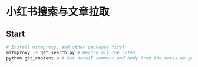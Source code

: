 # 小红书搜索与文章拉取

## Start
```bash
# Install mitmproxy, and other packages first
mitmproxy -s get_search.py # Record all the notes
python get_content.p # Get detail comment and body from the notes we get previously
```
